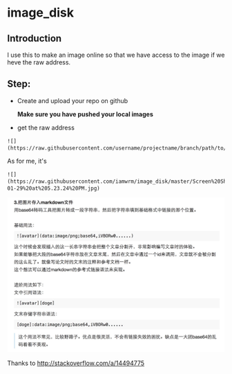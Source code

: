 # image_disk


## Introduction
I use this to make an image online
so that we have access to the image 
if we heve the raw address.

## Step:

* Create and upload your repo on github 
    
    **Make sure you have pushed your local images**
* get the raw address

```
![](https://raw.githubusercontent.com/username/projectname/branch/path/to/img.png)
```

As for me, it's
```
![](https://raw.githubusercontent.com/iamwrm/image_disk/master/Screen%20Shot%202017-01-29%20at%205.23.24%20PM.jpg)
```
![](https://raw.githubusercontent.com/iamwrm/image_disk/master/Screen%20Shot%202017-01-29%20at%205.23.24%20PM.jpg)





Thanks to http://stackoverflow.com/a/14494775